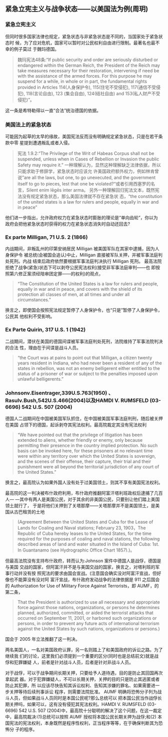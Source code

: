 ## 紧急立宪主义与战争状态——以美国法为例(周玥)

### 紧急立宪主义
但同时很多国家法律也规定，紧急状态与非紧急状态是不同的，当国家处于紧急状态时 候，为了应对危机，国家可以暂时对公民权利自由进行限制。最著名也最不幸的例子莫过 于魏玛德国。

> 魏玛宪法48条:“If public security and order are seriously disturbed or endangered within the German Reich, the President of the Reich may take measures necessary for their restoration, intervening if need be with the assistance of the armed forces. For this purpose he may suspend for a while, in whole or in part, the fundamental rights provided in Articles 114(人身保护令), 115(住宅不受侵犯), 117(通信不受侵犯), 118(言论自由), 123 (集会自由), 124(结社自由) and 153(私人财产不受侵犯)”。

这一条是希特勒得以一直“合法”统治德国的依据。


### 美国法上的紧急状态

可能因为起草的太早的缘故，美国宪法反而没有明确规定紧急状态，只是在若干条款中零 星提到遭遇叛乱或者入侵。

> 宪法 1.9.2:“The Privilege of the Writ of Habeas Corpus shall not be suspended, unless when in Cases of Rebellion or Invasion the public Safety may require it.”
一种理解认为，显然这种理解缺乏法律依据，所以只能求助于修辞学，紧急状态时应该允 许美国政府额外权力，例如林肯曾说”are all the laws, but one, to go unexecuted, and the government itself to go to pieces, lest that one be violated?“或者引用西塞罗的名言，Silent enim lēgēs inter arma。
另外一种理解回归宪法文本，既然宪法没有规定紧急状态，那么美国法律就不存在紧急状 态，“the constitution of the united states is a law for rulers and people, equally in war and in peace”

他们进一步指出，允许政府权力在紧急状态时膨胀的理论是“单向齿轮”，你以为 政府会把他紧急状态时获得的权力在紧急状态消失时自动还回去?


### Ex parte Milligan, 71 U.S. 2 (1866)

内战期间，非叛乱州的印第安纳居民 Milligan 被美国军队在其家中逮捕，因为人身保护令 被总统(会被国会追认)中止，Milligan 直接被军队关押，并被军事法庭判处死刑。内战 结束后政府依然要根据军事法庭判决执行 Milligan 死刑。
最高法院拒绝了战争(紧急)状态下可以剥夺公民宪法权利(接受非军事法庭审判——也 即按照第六修正案须经陪审团定罪——的权利)的观点，

> “The Constitution of the United States is a law for rulers and people, equally in war and in peace, and covers with the shield of its protection all classes of men, at all times and under all circumstances.”

换言之，即使国会按照宪法规定暂停了人身保护令，也“只是”暂停了人身保护令，公民其 他权利不受影响。


### Ex Parte Quirin, 317 U.S. 1 (1942)

二战期间，潜伏在美国的德国间谍被军事法庭判处死刑，法院维持了军事法院判决的合法 性，理由在于间谍是战斗人员。

> “the Court was at pains to point out that Milligan, a citizen twenty years resident in Indiana, who had never been a resident of any of the states in rebellion, was not an enemy belligerent either entitled to the status of a prisoner of war or subject to the penalties imposed upon unlawful belligerents.”


### Johnsonv.Eisentrager,339U.S.763(1950) 、Rasulv.Bush,542U.S.466(2004)以及HAMDI V. RUMSFELD (03-6696) 542 U.S. 507 (2004)

德国人二战期间在中国被美国军队抓住，在中国被美国军事法庭判刑，随后被关押在美国 占领下的德国，起诉剥夺其宪法权利。最高院裁定其没有宪法权利

> “We have pointed out that the privilege of litigation has been extended to aliens, whether friendly or enemy, only because permitting their presence in the country implied protection. No such basis can be invoked here, for these prisoners at no relevant time were within any territory over which the United States is sovereign, and the scenes of their offense, their capture, their trial and their punishment were all beyond the territorial jurisdiction of any court of the United States.”

换言之，最高院认为如果外国人没有处于过美国领土，则其不享有美国宪法权利。

最高院的这一判决被布什政府利用，布什政府推翻阿富汗塔利班政权后逮捕了几百人— —其中有两人是美国公民，对于其余的非美国公民，只要别让他们踏上美国领土就行了， 于是将他们关押到了关塔那摩——关塔那摩并不是美国领土，是美国从古巴租赁的土地

> (Agreement Between the United States and Cuba for the Lease of Lands for Coaling and Naval stations; February 23, 1903，The Republic of Cuba hereby leases to the United States, for the time required for the purposes of coaling and naval stations, the following described areas of land and water situated in the Island of Cuba: 1st. In Guantanamo (see Hydrographic Office Chart 1857).)。

但最高法院没有支持布什政府，转而认为:Johnson 案件中德国人是战俘，德国是与美国 交战的国家，但阿富汗并不是与美国交战的国家，换言之，对塔利班的军事行动并没有按 照宪法的要求由国会宣战。(注意国会确实没对阿富汗宣战，但好像也不能算没有没对阿 富汗宣战，布什政府发动战争的法律依据是 911 之后国会的 Authorization for Use of Military Force Against Terrorists，即 AUMF，的第二条，

> That the President is authorized to use all necessary and appropriate force against those nations, organizations, or persons he determines planned, authorized, committed, or aided the terrorist attacks that occurred on September 11, 2001, or harbored such organizations or persons, in order to prevent any future acts of international terrorism against the United States by such nations, organizations or persons.)

国会于 2005 年立法推翻了这一判决。

两名美国人，一名对美国政府认罪，另一名则踏上了和美国政府的诉讼之路。为了继续我 们的讨论，这里我们必须提到一个重要的区分(同时也是总结前文)就是战俘和犯罪嫌疑 人，前者是针对战斗人员，后者是针对非战斗人员。

对于战俘，可以于战争期间长期关押，只要给予人道待遇，目的是防止其回国再次拿起武 器。对于犯罪嫌疑人，不可以长期关押，关押的目的只是防止其逃匿或者防止其犯罪，所 以应该尽快告知其诉讼权利、告知其涉嫌的罪名、如果需要进一步关押等待后续刑事诉讼 程序，则需要法院批准。
AUMF 明确将恐怖分子列为战斗人员，但如果战斗人员同时是本国公民呢?那么总统可以 把本国公民当作战俘长期关押吗，如果可以，这有没有侵犯其宪法权利。HAMDI V. RUMSFELD (03-6696) 542 U.S. 507 (2004)中，最高院十分聪明的解决了这个问题，在这一裁定中，最高院裁决:(1)总统可以按照 AUMF 授权将本国公民长期关押为战俘;和(2) 本国宪法的宪法权利，本身既然是程序性权利，正当程序等等，在于确保判断其为恐怖分 子的程序。
